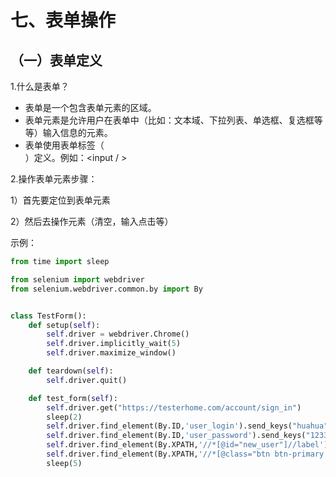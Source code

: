 # 七、表单操作
## （一）表单定义
1.什么是表单？
- 表单是一个包含表单元素的区域。
- 表单元素是允许用户在表单中（比如：文本域、下拉列表、单选框、复选框等等）输入信息的元素。
- 表单使用表单标签（<form>）定义。例如：<form><input / ></form>

2.操作表单元素步骤：

1）首先要定位到表单元素

2）然后去操作元素（清空，输入点击等）

示例：
```python
from time import sleep

from selenium import webdriver
from selenium.webdriver.common.by import By


class TestForm():
    def setup(self):
        self.driver = webdriver.Chrome()
        self.driver.implicitly_wait(5)
        self.driver.maximize_window()

    def teardown(self):
        self.driver.quit()

    def test_form(self):
        self.driver.get("https://testerhome.com/account/sign_in")
        sleep(2)
        self.driver.find_element(By.ID,'user_login').send_keys("huahua")
        self.driver.find_element(By.ID,'user_password').send_keys("12334345")
        self.driver.find_element(By.XPATH,'//*[@id="new_user"]//label').click()
        self.driver.find_element(By.XPATH,'//*[@class="btn btn-primary btn-lg btn-block"]').click()
        sleep(5)
```
